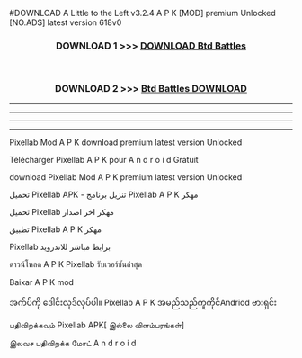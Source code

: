 #DOWNLOAD A Little to the Left v3.2.4 A P K [MOD] premium Unlocked [NO.ADS] latest version 618v0 



<div align="center">

<h3>DOWNLOAD 1 >>> <a href="https://getmod1.web.app/?judule=Btd Battles">DOWNLOAD Btd Battles</a></h3><br>

<h3>DOWNLOAD 2 >>> <a href="https://getmod1.web.app/?judule=Btd Battles">Btd Battles DOWNLOAD </a></h3>

</div>


----------------------------------------------------------

----------------------------------------------------------

----------------------------------------------------------

----------------------------------------------------------


Pixellab  Mod A P K download premium latest version Unlocked

Télécharger  Pixellab  A P K pour A n d r o i d Gratuit

download Pixellab  Mod A P K premium latest version Unlocked

تحميل Pixellab  APK - تنزيل برنامج Pixellab  A P K مهكر

تحميل Pixellab  مهكر اخر اصدار

تطبيق Pixellab  A P K مهكر

Pixellab  برابط مباشر للاندرويد

ดาวน์โหลด A P K Pixellab  รับเวอร์ชันล่าสุด

Baixar A P K mod

အက်ပ်ကို ဒေါင်းလုဒ်လုပ်ပါ။ Pixellab  A P K အမည်သည်ကူကိုင်Andriod ဗားရှင်း

பதிவிறக்கவும் Pixellab  APK[ இல்லை விளம்பரங்கள்] 
 
இலவச பதிவிறக்க மோட் A n d r o i d



